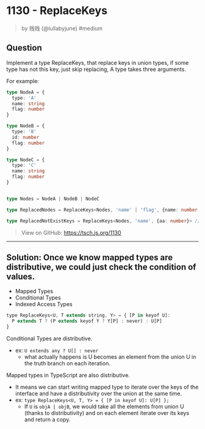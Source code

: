 # 1130 - ReplaceKeys
> by 贱贱 (@lullabyjune) #medium 

## Question

Implement a type ReplaceKeys, that replace keys in union types, if some type has not this key, just skip replacing,
A type takes three arguments. 


For example:

```ts
type NodeA = {
  type: 'A'
  name: string
  flag: number
}

type NodeB = {
  type: 'B'
  id: number
  flag: number
}

type NodeC = {
  type: 'C'
  name: string
  flag: number
}


type Nodes = NodeA | NodeB | NodeC

type ReplacedNodes = ReplaceKeys<Nodes, 'name' | 'flag', {name: number, flag: string}> // {type: 'A', name: number, flag: string} | {type: 'B', id: number, flag: string} | {type: 'C', name: number, flag: string} // would replace name from string to number, replace flag from number to string.

type ReplacedNotExistKeys = ReplaceKeys<Nodes, 'name', {aa: number}> // {type: 'A', name: never, flag: number} | NodeB | {type: 'C', name: never, flag: number} // would replace name to never
```

> View on GitHub: https://tsch.js.org/1130

---

## Solution: Once we know mapped types are distributive, we could just check the condition of values.
- Mapped Types
- Conditional Types
- Indexed Access Types

```js
type ReplaceKeys<U, T extends string, Y> = { [P in keyof U]:
  P extends T ? (P extends keyof Y ? Y[P] : never) : U[P]
}
```

Conditional Types are distributive.
- ex: `U extends any ? U[] : never` 
  - what actually happens is U becomes an element from the union U in the truth branch on each iteration.

Mapped types in TypeScript are also distributive.
- It means we can start writing mapped type to iterate over the keys of the interface and have a distributivity over the union at the same time.  
- ex: `type ReplaceKeys<U, T, Y> = { [P in keyof U]: U[P] };`
  - If `U` is `objA | objB`, we would take all the elements from union U (thanks to distributivity) and on each element iterate over its keys and return a copy.

